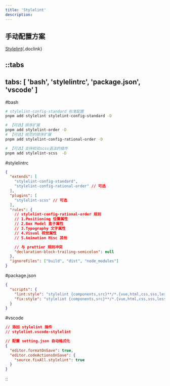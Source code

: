 ```yaml
---
title: 'Stylelint'
description:
---
```


## 手动配置方案

[Stylelint](https://stylelint.io/){.doclink}

::tabs
---
tabs: [ 'bash', 'stylelintrc', 'package.json', 'vscode' ]
---

#bash
```bash
# stylelint-config-standard 标准配置
pnpm add stylelint stylelint-config-standard -D

# 【可选】排序扩展
pnpm add stylelint-order -D
# 【可选】规范的排序扩展
pnpm add stylelint-config-rational-order -D

# 【可选】支持校验scss语法的插件
pnpm add stylelint-scss  -D
```

#stylelintrc
```json
{
  "extends": [
    "stylelint-config-standard",
    "stylelint-config-rational-order" // 可选
  ],
  "plugins": [
    "stylelint-scss" // 可选
  ],
  "rules": {
    // stylelint-config-rational-order 规则
    // 1.Positioning 位置属性
    // 2.Box Model 盒子属性
    // 3.Typography 文字属性
    // 4.Visual 视觉属性
    // 5.Animation Misc 其他

    // 与 prettier 规则冲突
    "declaration-block-trailing-semicolon": null
  },
  "ignoreFiles": ["build", "dist", "node_modules"]
}
```

#package.json
```json
{
  "scripts": {
    "lint:style": "stylelint {components,src}**/*.{vue,html,css,sss,less,scss,sass}",
    "fix:style": "stylelint {components,src}**/*.{vue,html,css,sss,less,scss,sass} --fix"
  }
}
```

#vscode
```json
// 添加 stylelint 插件
// stylelint.vscode-stylelint

// 配置 setting.json 自动格式化
{
  "editor.formatOnSave": true,
  "editor.codeActionsOnSave": {
    "source.fixAll.stylelint": true
  }
}
```

::
